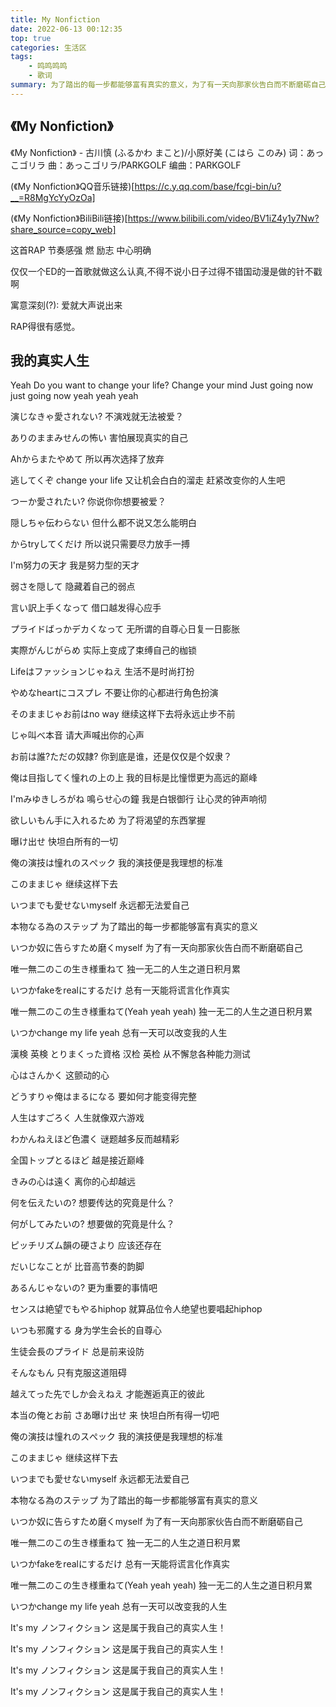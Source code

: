 ```yaml
---
title: My Nonfiction
date: 2022-06-13 00:12:35
top: true
categories: 生活区
tags: 
    - 鸣鸣鸣鸣
    - 歌词
summary: 为了踏出的每一步都能够富有真实的意义，为了有一天向那家伙告白而不断磨砺自己。
---
```


## 《My Nonfiction》
《My Nonfiction》 - 古川慎 (ふるかわ まこと)/小原好美 (こはら このみ)
词：あっこゴリラ
曲：あっこゴリラ/PARKGOLF
编曲：PARKGOLF

(《My Nonfiction》QQ音乐链接)[https://c.y.qq.com/base/fcgi-bin/u?__=R8MgYcYyOzOa]

(《My Nonfiction》BiliBili链接)[https://www.bilibili.com/video/BV1iZ4y1y7Nw?share_source=copy_web]

这首RAP 节奏感强 燃 励志 中心明确

仅仅一个ED的一首歌就做这么认真,不得不说小日子过得不错国动漫是做的针不戳啊

寓意深刻(?): 爱就大声说出来

RAP得很有感觉。

## 我的真实人生

Yeah
Do you want to change your life?
Change your mind
Just going now just going now yeah yeah yeah

演じなきゃ愛されない?
不演戏就无法被爱？

ありのままみせんの怖い
害怕展现真实的自己

Ahからまたやめて
所以再次选择了放弃

逃してくぞ change your life
又让机会白白的溜走 赶紧改变你的人生吧




つーか愛されたい?
你说你你想要被爱？

隠しちゃ伝わらない
但什么都不说又怎么能明白

からtryしてくだけ
所以说只需要尽力放手一搏

I'm努力の天才
我是努力型的天才

弱さを隠して
隐藏着自己的弱点

言い訳上手くなって
借口越发得心应手

プライドばっかデカくなって
无所谓的自尊心日复一日膨胀

実際がんじがらめ
实际上变成了束缚自己的枷锁

Lifeはファッションじゃねえ
生活不是时尚打扮

やめなheartにコスプレ
不要让你的心都进行角色扮演

そのままじゃお前はno way
继续这样下去将永远止步不前

じゃ叫べ本音
请大声喊出你的心声

お前は誰?ただの奴隷?
你到底是谁，还是仅仅是个奴隶？

俺は目指してく憧れの上の上
我的目标是比憧憬更为高远的巅峰

I'mみゆきしろがね 鳴らせ心の鐘
我是白银御行 让心灵的钟声响彻

欲しいもん手に入れるため
为了将渴望的东西掌握

曝け出せ
快坦白所有的一切




俺の演技は憧れのスぺック
我的演技便是我理想的标准

このままじゃ
继续这样下去

いつまでも愛せないmyself
永远都无法爱自己

本物なる為のステップ
为了踏出的每一步都能够富有真实的意义

いつか奴に告らすため磨くmyself
为了有一天向那家伙告白而不断磨砺自己

唯一無二のこの生き様重ねて
独一无二的人生之道日积月累

いつかfakeをrealにするだけ
总有一天能将谎言化作真实

唯一無二のこの生き様重ねて(Yeah yeah yeah)
独一无二的人生之道日积月累

いつかchange my life yeah
总有一天可以改变我的人生




漢検 英検 とりまくった資格
汉检 英检 从不懈怠各种能力测试

心はさんかく
这颤动的心

どうすりゃ俺はまるになる
要如何才能变得完整

人生はすごろく
人生就像双六游戏

わかんねえほど色濃く
谜题越多反而越精彩

全国トップとるほど
越是接近巅峰

きみの心は遠く
离你的心却越远

何を伝えたいの?
想要传达的究竟是什么？

何がしてみたいの?
想要做的究竟是什么？

ピッチリズム韻の硬さより
应该还存在

だいじなことが
比音高节奏的韵脚

あるんじゃないの?
更为重要的事情吧




センスは絶望でもやるhiphop
就算品位令人绝望也要唱起hiphop

いつも邪魔する
身为学生会长的自尊心

生徒会長のプライド
总是前来设防

そんなもん
只有克服这道阻碍

越えてった先でしか会えねえ
才能邂逅真正的彼此

本当の俺とお前 さあ曝け出せ
来 快坦白所有得一切吧




俺の演技は憧れのスぺック
我的演技便是我理想的标准

このままじゃ
继续这样下去

いつまでも愛せないmyself
永远都无法爱自己

本物なる為のステップ
为了踏出的每一步都能够富有真实的意义

いつか奴に告らすため磨くmyself
为了有一天向那家伙告白而不断磨砺自己

唯一無二のこの生き様重ねて
独一无二的人生之道日积月累

いつかfakeをrealにするだけ
总有一天能将谎言化作真实

唯一無二のこの生き様重ねて(Yeah yeah yeah)
独一无二的人生之道日积月累

いつかchange my life yeah
总有一天可以改变我的人生

It's my ノンフィクション
这是属于我自己的真实人生！

It's my ノンフィクション
这是属于我自己的真实人生！

It's my ノンフィクション
这是属于我自己的真实人生！

It's my ノンフィクション
这是属于我自己的真实人生！
